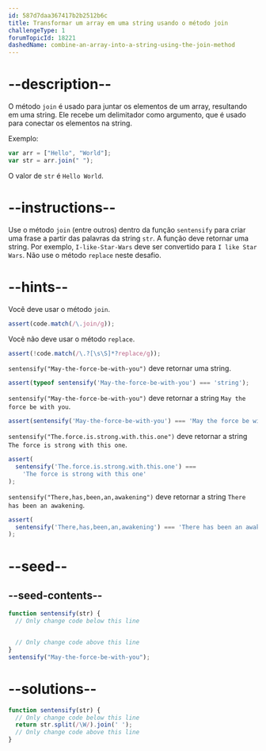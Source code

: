 ```yaml
---
id: 587d7daa367417b2b2512b6c
title: Transformar um array em uma string usando o método join
challengeType: 1
forumTopicId: 18221
dashedName: combine-an-array-into-a-string-using-the-join-method
---
```


# --description--

O método `join` é usado para juntar os elementos de um array, resultando em uma string. Ele recebe um delimitador como argumento, que é usado para conectar os elementos na string.

Exemplo:

```js
var arr = ["Hello", "World"];
var str = arr.join(" ");
```

O valor de `str` é `Hello World`.
# --instructions--

Use o método `join` (entre outros) dentro da função `sentensify` para criar uma frase a partir das palavras da string `str`. A função deve retornar uma string. Por exemplo, `I-like-Star-Wars` deve ser convertido para `I like Star Wars`. Não use o método `replace` neste desafio.

# --hints--

Você deve usar o método `join`.

```js
assert(code.match(/\.join/g));
```

Você não deve usar o método `replace`.

```js
assert(!code.match(/\.?[\s\S]*?replace/g));
```

`sentensify("May-the-force-be-with-you")` deve retornar uma string.

```js
assert(typeof sentensify('May-the-force-be-with-you') === 'string');
```

`sentensify("May-the-force-be-with-you")` deve retornar a string `May the force be with you`.

```js
assert(sentensify('May-the-force-be-with-you') === 'May the force be with you');
```

`sentensify("The.force.is.strong.with.this.one")` deve retornar a string `The force is strong with this one`.

```js
assert(
  sentensify('The.force.is.strong.with.this.one') ===
    'The force is strong with this one'
);
```

`sentensify("There,has,been,an,awakening")` deve retornar a string `There has been an awakening`.

```js
assert(
  sentensify('There,has,been,an,awakening') === 'There has been an awakening'
);
```

# --seed--

## --seed-contents--

```js
function sentensify(str) {
  // Only change code below this line


  // Only change code above this line
}
sentensify("May-the-force-be-with-you");
```

# --solutions--

```js
function sentensify(str) {
  // Only change code below this line
  return str.split(/\W/).join(' ');
  // Only change code above this line
}
```

